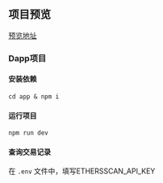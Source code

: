 ## 项目预览

[预览地址](https://lll618xxx.github.io/xx-web3/)

### Dapp项目

#### 安装依赖

```
cd app & npm i
```

#### 运行项目

```
npm run dev
```

#### 查询交易记录

在 <code>.env</code> 文件中，填写ETHERSSCAN_API_KEY



